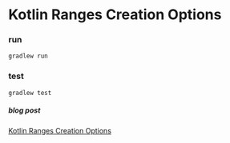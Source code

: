 # Kotlin Ranges Creation Options

### run

`gradlew run`

### test

`gradlew test`

##### blog post

[Kotlin Ranges Creation Options](https://www.lotharschulz.info/2019/06/15/kotlin-ranges-creation-options/)